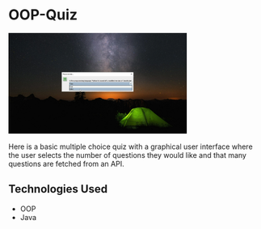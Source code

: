 # OOP-Quiz

<img src="oop_quiz.png" width="70%" />

Here is a basic multiple choice quiz with a graphical user interface where the user selects the number of questions they would like and that many questions are fetched from an API.

## Technologies Used
* OOP
* Java
